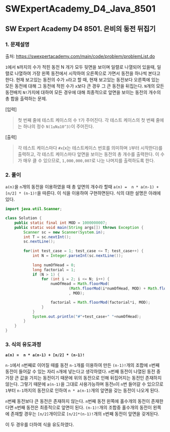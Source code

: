 # SWExpertAcademy_D4_Java_8501

## SW Expert Academy D4 8501. 은비의 동전 뒤집기

### 1. 문제설명

출처: https://swexpertacademy.com/main/code/problem/problemList.do

`1`에서 `N`까지의 수가 적힌 동전 N 개가 모두 뒷면을 보이며 일렬로 나열되어 있을때, 일렬로 나열하여 가장 왼쪽 동전에서 시작하여 오른쪽으로 가면서 동전을 하나씩 본다고 한다. 현재 보고있는 동전의 수가 `x`라고 할 때, 현재 보고있는 동전보다 오른쪽에 있는 모든 동전에 대해 그 동전에 적힌 수가 `x`보다 큰 경우 그 큰 동전을 뒤집는다. `N`개의 모든 동전배치 `N!`가지에 대하여 모든 경우에 대해 최종적으로 앞면을 보이는 동전의 개수의 총 합을 출력하는 문제.

[입력]
> 첫 번째 줄에 테스트 케이스의 수 `T`가 주어진다.
> 각 테스트 케이스의 첫 번째 줄에는 하나의 정수 `N(1≤N≤10^3)`이 주어진다.

[출력]
> 각 테스트 케이스마다 `#x`(x는 테스트케이스 번호를 의미하며 `1`부터 시작한다)를 출력하고,
> 각 테스트 케이스마다 앞면을 보이는 동전의 총 개수를 출력한다.
> 이 수가 매우 클 수 있으므로, `1,000,000,007`로 나눈 나머지를 출력하도록 한다.

### 2. 풀이

`a(n)`을 `n`개의 동전을 이용하였을 때 총 앞면의 개수라 할때 `a(n) =  n * a(n-1) + [n/2] * (n-1)!`을 따른다.
이 식을 이용하여 구현하면된다. 식의 대한 설명은 아래에 있다.

```java
import java.util.Scanner;

class Solution {
	public static final int MOD = 1000000007;
	public static void main(String args[]) throws Exception {
		Scanner sc = new Scanner(System.in);
		int T = sc.nextInt();
		sc.nextLine();
		
		for(int test_case = 1; test_case <= T; test_case++) {
			int N = Integer.parseInt(sc.nextLine());
			
			long numOfHead = 0;
			long factorial = 1;
			if (N > 1) {
				for (int i = 2; i <= N; i++) {
					numOfHead = Math.floorMod(
							(Math.floorMod(i*numOfHead, MOD) + Math.floorMod((i/2)*factorial, MOD))
							, MOD);

					factorial = Math.floorMod(factorial*i, MOD);
				}
			}
			System.out.println("#"+test_case+" "+numOfHead);
		}
	}
}
```

### 3. 식의 유도과정

**`a(n) =  n * a(n-1) + [n/2] * (n-1)!`**

`n-1`에서 `n`번째로 이어질 때를 동전 `n-1`개를 이용하여 만든 `(n-1)!`개의 조합에 `n`번째 동전이 들어갈 수 있는 자리 `n`개에 넣는다고 생각하였다. `n`번째 동전이 나열된 동전 중 가장 큰 값을 가지는 동전이기 때문에 위의 동전으로 인해 뒤집어지는 동전인 존재하지 않는다. 그렇기 때문에 `a(n-1)`을 그대로 사용가능하며 동전`n`이 `n`번 들어갈 수 있으므로 `1`부터 `n-1`까지의 동전으로 인하여 `n * a(n-1)`개의 앞면을 갖는 동전이 나오게 된다.

`n`번째 동전보다 큰 동전은 존재하지 않는다. `n`번째 동전 왼쪽에 홀수개의 동전이 존재한다면 `n`번째 동전은 최종적으로 앞면이 된다. `(n-1)!`개의 조합중 홀수개의 동전이 왼쪽에 존재할 경우는 `[n/2]`개이므로 `[n/2]*(n-1)!`개의 `n`번째 동전이 앞면을 갖게된다. 

이 두 경우를 더하여 식을 유도하였다.
